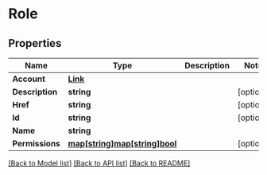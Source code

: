 # Role

## Properties

Name | Type | Description | Notes
------------ | ------------- | ------------- | -------------
**Account** | [**Link**](Link.md) |  | 
**Description** | **string** |  | [optional] 
**Href** | **string** |  | [optional] 
**Id** | **string** |  | [optional] 
**Name** | **string** |  | 
**Permissions** | [**map[string]map[string]bool**](map.md) |  | [optional] 

[[Back to Model list]](../README.md#documentation-for-models) [[Back to API list]](../README.md#documentation-for-api-endpoints) [[Back to README]](../README.md)


